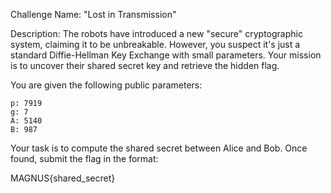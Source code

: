 Challenge Name: "Lost in Transmission"

Description:
The robots have introduced a new "secure" cryptographic system, claiming it to be unbreakable. However, you suspect it's just a standard Diffie-Hellman Key Exchange with small parameters. Your mission is to uncover their shared secret key and retrieve the hidden flag.

You are given the following public parameters:

    p: 7919
    g: 7
    A: 5140
    B: 987

Your task is to compute the shared secret between Alice and Bob. Once found, submit the flag in the format:

MAGNUS{shared_secret}